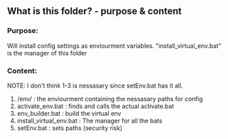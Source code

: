 ## What is this folder? - purpose & content

### Purpose:
Will install config settings as enviourment variables.
	"install_virtual_env.bat" is the manager of this folder 

### Content:
NOTE: I don't think 1-3 is nessasary since setEnv.bat has it all. 
1. /env/ : the enviourment containing the nessasary paths for config 
2. activate_env.bat : finds and calls the actual activate.bat
3. env_builder.bat : build the virtual env 
4. install_virtual_env.bat : The manager for all the bats
5. setEnv.bat : sets paths (security risk)